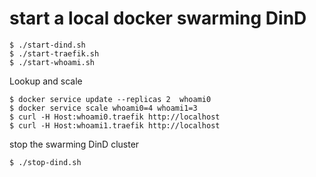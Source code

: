 # start a local docker swarming DinD


```
$ ./start-dind.sh
$ ./start-traefik.sh
$ ./start-whoami.sh
```

Lookup and scale

```
$ docker service update --replicas 2  whoami0
$ docker service scale whoami0=4 whoami1=3
$ curl -H Host:whoami0.traefik http://localhost
$ curl -H Host:whoami1.traefik http://localhost
```

stop the swarming DinD cluster

```
$ ./stop-dind.sh
```
